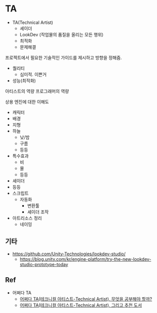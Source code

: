 # TA

- TA(Technical Artist)
  - 셰이더
  - LookDev (작업물의 품질을 올리는 모든 행위)
  - 최적화
  - 문제해결

프로젝트에서 필요한 기술적인 가이드를 제시하고 방향을 정해줌.

- 퀄리티
  - 심미적. 이쁜거
- 성능(최적화)


아티스트의 역량
프로그래머의 역량

상용 엔진에 대한 이해도

- 캐릭터
- 배경
- 지형
- 하늘
  - 낮/밤
  - 구름
  - 등등
- 특수효과
  - 비
  - 물
  - 등등
- 셰이더
- 등등
- 스크립트
  - 자동화
    - 변환툴
    - 셰이더 조작
- 아트리소스 정리
  - 네이밍


## 기타

- <https://github.com/Unity-Technologies/lookdev-studio/>
  - <https://blog.unity.com/kr/engine-platform/try-the-new-lookdev-studio-prototype-today>

## Ref

- 어쩌다 TA
  - [어쩌다 TA(테크니컬 아티스트-Technical Artist), 무엇을 공부해야 할까?](https://www.youtube.com/watch?v=hwvRFAvQ5ww)
  - [어쩌다 TA(테크니컬 아티스트-Technical Artist), 그리고 추천 도서](https://www.youtube.com/watch?v=wtYKz8bsSdg)
